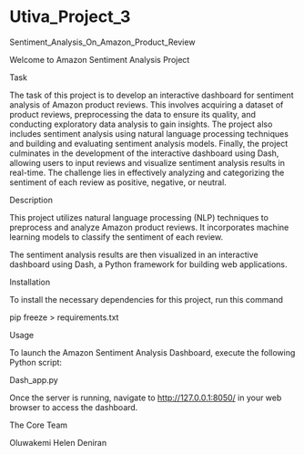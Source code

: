 # Utiva_Project_3
Sentiment_Analysis_On_Amazon_Product_Review

Welcome to Amazon Sentiment Analysis Project

Task

The task of this project is to develop an interactive dashboard for sentiment analysis of Amazon product reviews. This involves acquiring a dataset of product reviews, preprocessing the data to ensure its quality, and conducting exploratory data analysis to gain insights. The project also includes sentiment analysis using natural language processing techniques and building and evaluating sentiment analysis models. Finally, the project culminates in the development of the interactive dashboard using Dash, allowing users to input reviews and visualize sentiment analysis results in real-time.
The challenge lies in effectively analyzing and categorizing the sentiment of each review as positive, negative, or neutral.

Description

This project utilizes natural language processing (NLP) techniques to preprocess and analyze Amazon product reviews. It incorporates machine learning models to classify the sentiment of each review.

The sentiment analysis results are then visualized in an interactive dashboard using Dash, a Python framework for building web applications.

Installation

To install the necessary dependencies for this project, run this command

pip freeze > requirements.txt


Usage

To launch the Amazon Sentiment Analysis Dashboard, execute the following Python script:

Dash_app.py

Once the server is running, navigate to http://127.0.0.1:8050/ in your web browser to access the dashboard.

The Core Team

Oluwakemi Helen Deniran







